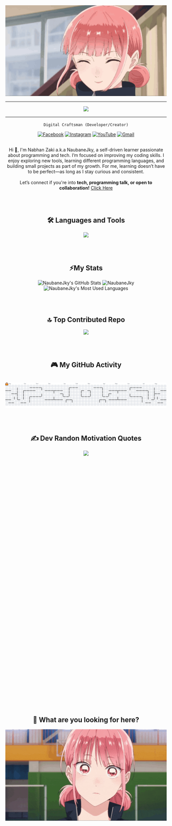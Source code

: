 <div align="center">
    <img width="1000" src="https://github.com/NaubaneJky/NaubaneJky/blob/main/gif_directory/hina_thumb_up.gif"><hr>
    <img src="https://readme-typing-svg.herokuapp.com/?font=Inter&size=40&center=true&vCenter=true&width=700&height=70&color=4493F8&duration=4000&lines=Hello+World!+👋;I'm+Naubane+Jky+(Nabhan+Zaki);Welcome+to+my+GitHub+Profile!" />
</div>

---

<div align="center">

<p><code>Digital Craftsman (Developer/Creator)</code></p>
  
[![Facebook](https://img.shields.io/badge/Facebook-%231877F2.svg?logo=Facebook&logoColor=white)](https://facebook.com/profile.php?id=61578370045928)
[![Instagram](https://img.shields.io/badge/Instagram-%23E4405F.svg?logo=Instagram&logoColor=white)](https://instagram.com/naubanejky)
[![YouTube](https://img.shields.io/badge/YouTube-%23FF0000.svg?logo=YouTube&logoColor=white)](https://youtube.com/@naubane_jky?si=deSebBj9JrIXydLI)
[![Gmail](https://img.shields.io/badge/Gmail-D14836?logo=gmail&logoColor=white)](mailto:muhammadnabhanzaki2008@gmail.com)

</div>

<br>

<div align="center">
    Hi 👋, I'm Nabhan Zaki a.k.a NaubaneJky, a self-driven learner passionate about programming and tech.  
    I’m focused on improving my coding skills. I enjoy exploring new tools, learning different programming languages, and building small projects as part of my growth. For me, learning doesn’t have to be perfect—as long as I stay curious and consistent.<br><br>
    Let’s connect if you're into <b>tech, programming talk, or open to collaboration!</b> 
    <a href="https://github.com/NaubaneJky/NaubaneJky/issues/1">Click Here</a>
</div>

    
<br><br>

<div align="center">
    <h2>🛠️ Languages and Tools</h2>
  <img src="https://skillicons.dev/icons?i=html,css,js,unity,laravel,mysql,py,php,cs,kotlin,java" />
</div>

<br><br>

<div align=center>
    <h2>⚡My Stats</h2>
  <img width=370 src="https://github-readme-stats.vercel.app/api?username=naubaneJky&theme=transparent&count_private=true&border_radius=10&show_icons=true&locale=en" alt="NaubaneJky's GitHub Stats" />
  <img width=390 src="https://github-readme-streak-stats.herokuapp.com/?user=NaubaneJky&theme=transparent&count_private=true&border_radius=10&locale=en" alt="NaubaneJky" />
  <img width=300 src="https://github-readme-stats.vercel.app/api/top-langs?username=NaubaneJky&theme=transparent&layout=donut&hide=css&langs_count=8&border_radius=10&show_icons=true&locale=en" alt="NaubaneJky's Most Used Languages" />
</div>

<br><br>

<div align=center>
    <h2>🔝 Top Contributed Repo</h2>
    <img width=500 src="https://github-contributor-stats.vercel.app/api?username=NaubaneJky&limit=5&theme=transparent&border_radius=10&combine_all_yearly_contributions=true" />
</div>

<br><br>

<picture align=center>
    <h2>🎮 My GitHub Activity</h2><br>
  <source media="(prefers-color-scheme: dark)" srcset="https://raw.githubusercontent.com/NaubaneJky/NaubaneJky/output/pacman-contribution-graph-dark.svg">
  <source media="(prefers-color-scheme: light)" srcset="https://raw.githubusercontent.com/NaubaneJky/NaubaneJky/output/pacman-contribution-graph.svg">
  <img alt="pacman contribution graph" src="https://raw.githubusercontent.com/NaubaneJky/NaubaneJky/output/pacman-contribution-graph.svg">
</picture>

<br><br>

<div align="center">
    <h2>✍️ Dev Randon Motivation Quotes</h2>
    <img src="https://quotes-github-readme.vercel.app/api?type=horizontal&theme=tokyonight&border_radius=10">
</div>

<br><br><br><br><br><br><br><br><br><br><br><br><br><br><br><br><br><br><br><br><br><br><br><br><br><br><br><br><br><br><br><br><br><br><br><br><br><br><br><br><br><br><br><br><br>

<div align=center>
    <h2>👀 What are you looking for here?</h2>
    <img src="https://github.com/NaubaneJky/NaubaneJky/blob/main/gif_directory/hina_chouno.gif" alt="Hina Peek" width="1000">
</div>
